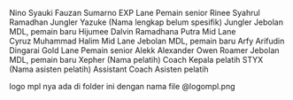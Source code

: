 Nino	Syauki Fauzan Sumarno	EXP Lane	Pemain senior
Rinee	Syahrul Ramadhan	Jungler	
Yazuke	(Nama lengkap belum spesifik)	Jungler	Jebolan MDL, pemain baru
Hijumee	Dalvin Ramadhana Putra	Mid Lane	
Cyruz	Muhammad Halim	Mid Lane	Jebolan MDL, pemain baru
Arfy	Arifudin Dingarai	Gold Lane	Pemain senior
Alekk	Alexander Owen	Roamer	Jebolan MDL, pemain baru
Xepher	(Nama pelatih)	Coach	Kepala pelatih
STYX	(Nama asisten pelatih)	Assistant Coach	Asisten pelatih

logo mpl nya ada di folder ini dengan nama file @logompl.png